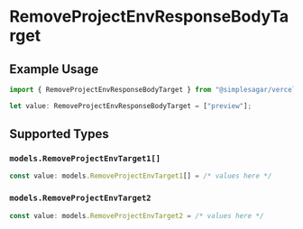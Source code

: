 # RemoveProjectEnvResponseBodyTarget

## Example Usage

```typescript
import { RemoveProjectEnvResponseBodyTarget } from "@simplesagar/vercel/models/removeprojectenvop.js";

let value: RemoveProjectEnvResponseBodyTarget = ["preview"];
```

## Supported Types

### `models.RemoveProjectEnvTarget1[]`

```typescript
const value: models.RemoveProjectEnvTarget1[] = /* values here */
```

### `models.RemoveProjectEnvTarget2`

```typescript
const value: models.RemoveProjectEnvTarget2 = /* values here */
```

